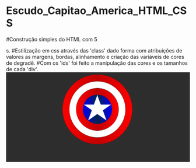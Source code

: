 # Escudo_Capitao_America_HTML_CSS
#Construção simples do HTML com 5 <div>s.
#Estilização em css através das 'class' dado forma com atribuições de valores as margens, bordas, alinhamento e criação das variáveis de cores de degradê.
#Com os 'ids' foi feito a manipulação das cores e os tamanhos de cada 'div'.
![Design preview for the  component captain America shield coding challenge](./img/Capturar.PNG)